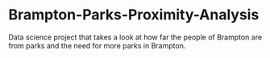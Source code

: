 # Brampton-Parks-Proximity-Analysis
Data science project that takes a look at how far the people of Brampton are from parks and the need for more parks in Brampton.
